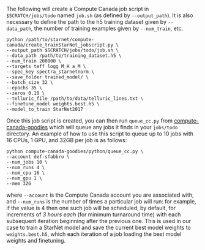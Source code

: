 The following will create a Compute Canada job script in `$SCRATCH/jobs/todo` named `job.sh` (as defined by `--output_path`).
It is also necessary to define the path to the h5 training dataset given by `--data_path`, the number of training examples 
given by `--num_train`, etc.

```
python /path/to/starnet/compute-canada/create_trainStarNet_jobscript.py \
--output_path $SCRATCH/jobs/todo/job.sh \
--data_path /path/to/training_dataset.h5 \
--num_train 200000 \
--targets teff logg M_H a_M \
--spec_key spectra_starnetnorm \
--save_folder trained_model/ \
--batch_size 32 \
--epochs 35 \
--zeros 0.10 \
--telluric_file /path/to/data/telluric_lines.txt \
--finetune_model weights.best.h5 \
--model_to_train StarNet2017 
```

Once this job script is created, you can then run `queue_cc.py` from [compute-canada-goodies](https://github.com/vcg-uvic/compute-canada-goodies)
which will queue any jobs it finds in your `jobs/todo` directory. An example of how to use this script to queue up to 10 jobs
with 16 CPUs, 1 GPU, and 32GB per job is as follows:

```
python compute-canada-goodies/python/queue_cc.py \
--account def-sfabbro \
--num_jobs 10 \
--num_runs 4 \
--num_cpu 16 \
--num_gpu 1 \
--mem 32G
```
where `--account` is the Compute Canada account you are associated with, and `--num_runs` is the number of times a particular 
job will run: for example, if the value is 4 then one such job will be scheduled, by default, for increments of *3 hours each*
(for minimum turnaround time) with each subsequent iteration beginning after the previous one. This is used in our case to
train a StarNet model and save the current best model weights to `weights.best.h5`, which each iteration of a job loading the
best model weights and finetuning.
